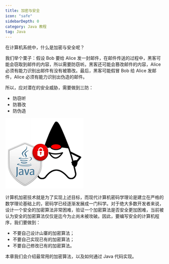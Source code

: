 ```yaml
---
title: 加密与安全
icon: "safe"
sidebarDepth: 0
category: Java 教程
tag: Java
---
```



在计算机系统中，什么是加密与安全呢？

我们举个栗子：假设 Bob 要给 Alice 发一封邮件，在邮件传送的过程中，黑客可能会窃取到邮件的内容，所以需要防窃听。黑客还可能会篡改邮件的内容，Alice 必须有能力识别出邮件有没有被篡改。最后，黑客可能假冒 Bob 给 Alice 发邮件，Alice 必须有能力识别出伪造的邮件。

所以，应对潜在的安全威胁，需要做到三防：

- 防窃听
- 防篡改
- 防伪造

![](assets/20221123104106.png)

计算机加密技术就是为了实现上述目标，而现代计算机密码学理论是建立在严格的数学理论基础上的，密码学已经逐渐发展成一门科学。对于绝大多数开发者来说，设计一个安全的加密算法非常困难，验证一个加密算法是否安全更加困难，当前被认为安全的加密算法仅仅是迄今为止尚未被攻破。因此，要编写安全的计算机程序，我们要做到：

- 不要自己设计山寨的加密算法；
- 不要自己实现已有的加密算法；
- 不要自己修改已有的加密算法。

本章我们会介绍最常用的加密算法，以及如何通过 Java 代码实现。



